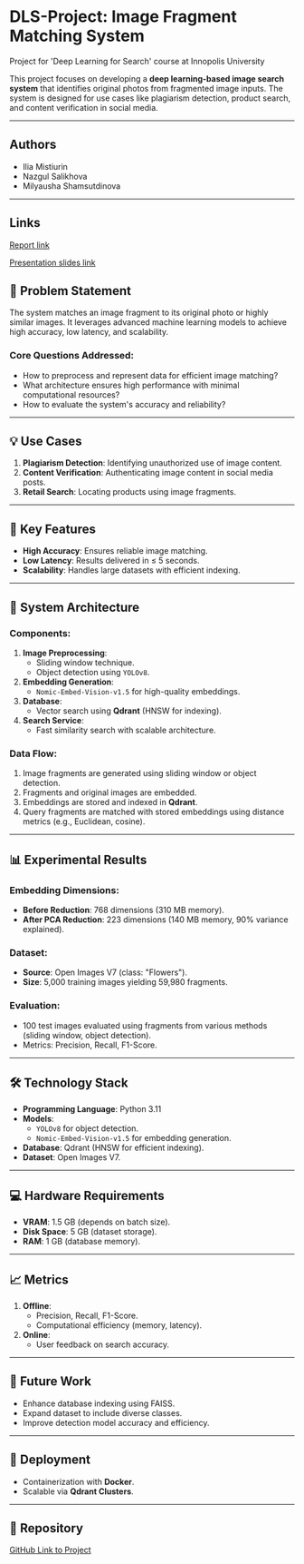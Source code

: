 # DLS-Project: Image Fragment Matching System
Project for 'Deep Learning for Search' course at Innopolis University

This project focuses on developing a **deep learning-based image search system** that identifies original photos from fragmented image inputs. The system is designed for use cases like plagiarism detection, product search, and content verification in social media.

---

## Authors
- Ilia Mistiurin
- Nazgul Salikhova
- Milyausha Shamsutdinova

---

## Links
[Report link](https://github.com/MrIlyaneX/DLS-Project/blob/main/DLS_hw_3.pdf)

[Presentation slides link](https://github.com/MrIlyaneX/DLS-Project/blob/main/Final_presentation_DLS2024.pdf)

## 📌 Problem Statement
The system matches an image fragment to its original photo or highly similar images. It leverages advanced machine learning models to achieve high accuracy, low latency, and scalability.

### Core Questions Addressed:
- How to preprocess and represent data for efficient image matching?
- What architecture ensures high performance with minimal computational resources?
- How to evaluate the system's accuracy and reliability?

---

## 💡 Use Cases
1. **Plagiarism Detection**: Identifying unauthorized use of image content.
2. **Content Verification**: Authenticating image content in social media posts.
3. **Retail Search**: Locating products using image fragments.

---

## 🚀 Key Features
- **High Accuracy**: Ensures reliable image matching.
- **Low Latency**: Results delivered in ≤ 5 seconds.
- **Scalability**: Handles large datasets with efficient indexing.

---

## 🔧 System Architecture

### Components:
1. **Image Preprocessing**:
   - Sliding window technique.
   - Object detection using `YOLOv8`.
2. **Embedding Generation**:
   - `Nomic-Embed-Vision-v1.5` for high-quality embeddings.
3. **Database**:
   - Vector search using **Qdrant** (HNSW for indexing).
4. **Search Service**:
   - Fast similarity search with scalable architecture.

### Data Flow:
1. Image fragments are generated using sliding window or object detection.
2. Fragments and original images are embedded.
3. Embeddings are stored and indexed in **Qdrant**.
4. Query fragments are matched with stored embeddings using distance metrics (e.g., Euclidean, cosine).

---

## 📊 Experimental Results
### Embedding Dimensions:
- **Before Reduction**: 768 dimensions (310 MB memory).
- **After PCA Reduction**: 223 dimensions (140 MB memory, 90% variance explained).

### Dataset:
- **Source**: Open Images V7 (class: "Flowers").
- **Size**: 5,000 training images yielding 59,980 fragments.

### Evaluation:
- 100 test images evaluated using fragments from various methods (sliding window, object detection).
- Metrics: Precision, Recall, F1-Score.

---

## 🛠 Technology Stack
- **Programming Language**: Python 3.11
- **Models**: 
  - `YOLOv8` for object detection.
  - `Nomic-Embed-Vision-v1.5` for embedding generation.
- **Database**: Qdrant (HNSW for efficient indexing).
- **Dataset**: Open Images V7.

---

## 💻 Hardware Requirements
- **VRAM**: 1.5 GB (depends on batch size).
- **Disk Space**: 5 GB (dataset storage).
- **RAM**: 1 GB (database memory).

---

## 📈 Metrics
1. **Offline**:
   - Precision, Recall, F1-Score.
   - Computational efficiency (memory, latency).
2. **Online**:
   - User feedback on search accuracy.

---

## 🔮 Future Work
- Enhance database indexing using FAISS.
- Expand dataset to include diverse classes.
- Improve detection model accuracy and efficiency.

---

## 🐳 Deployment
- Containerization with **Docker**.
- Scalable via **Qdrant Clusters**.

---

## 🔗 Repository
[GitHub Link to Project](https://github.com/MrIlyaneX/DLS-Project)

